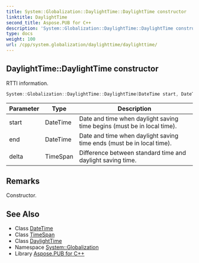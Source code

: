```yaml
---
title: System::Globalization::DaylightTime::DaylightTime constructor
linktitle: DaylightTime
second_title: Aspose.PUB for C++
description: 'System::Globalization::DaylightTime::DaylightTime constructor. RTTI information in C++.'
type: docs
weight: 100
url: /cpp/system.globalization/daylighttime/daylighttime/
---
```

## DaylightTime::DaylightTime constructor


RTTI information.

```cpp
System::Globalization::DaylightTime::DaylightTime(DateTime start, DateTime end, TimeSpan delta)
```


| Parameter | Type | Description |
| --- | --- | --- |
| start | DateTime | Date and time when daylight saving time begins (must be in local time). |
| end | DateTime | Date and time when daylight saving time ends (must be in local time). |
| delta | TimeSpan | Difference between standard time and daylight saving time. |
## Remarks


Constructor. 
## See Also

* Class [DateTime](../../../system/datetime/)
* Class [TimeSpan](../../../system/timespan/)
* Class [DaylightTime](../)
* Namespace [System::Globalization](../../)
* Library [Aspose.PUB for C++](../../../)

